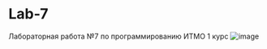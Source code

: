 # Lab-7
Лабораторная работа №7 по программированию ИТМО 1 курс
![image](https://github.com/KirillKrakov/Lab-7/assets/111125149/05df5f09-d225-427b-a489-67f068b6a3fa)
